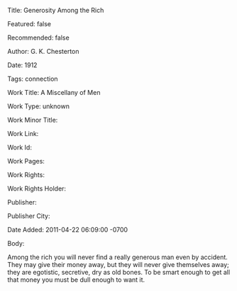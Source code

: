 Title: Generosity Among the Rich

Featured: false

Recommended: false

Author: G. K. Chesterton

Date: 1912

Tags: connection

Work Title: A Miscellany of Men

Work Type: unknown

Work Minor Title:  

Work Link: 

Work Id:  

Work Pages:  

Work Rights:  

Work Rights Holder:  

Publisher:  

Publisher City:  

Date Added: 2011-04-22 06:09:00 -0700

Body:

Among the rich you will never find a really generous man even by accident. They may give their money away, but they will never give themselves away; they are egotistic, secretive, dry as old bones. To be smart enough to get all that money you must be dull enough to want it. 


